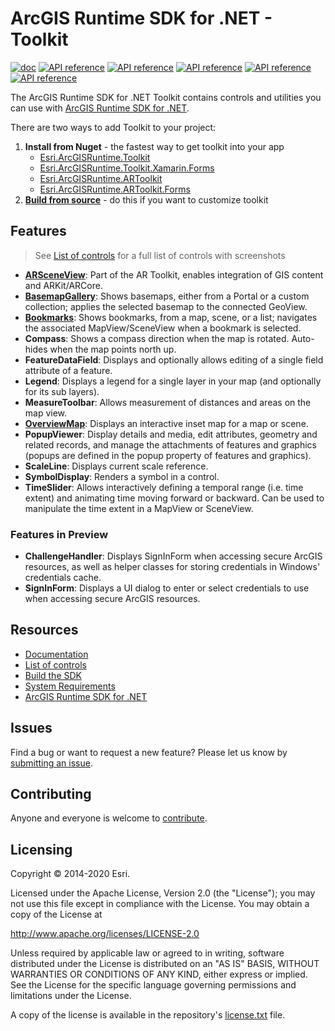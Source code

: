# ArcGIS Runtime SDK for .NET - Toolkit

[![doc](https://img.shields.io/badge/Doc-purple)](https://esri.github.io/arcgis-toolkit-dotnet/controls.html) [![API reference](https://img.shields.io/badge/API_Ref-Android-lime)](https://esri.github.io/arcgis-toolkit-dotnet/api/android/index.html) [![API reference](https://img.shields.io/badge/API_Ref-iOS-darkblue)](https://esri.github.io/arcgis-toolkit-dotnet/api/ios/index.html) [![API reference](https://img.shields.io/badge/API_Ref-UWP-skyblue)](https://esri.github.io/arcgis-toolkit-dotnet/api/uwp/index.html) [![API reference](https://img.shields.io/badge/API_Ref-Forms-blue)](https://esri.github.io/arcgis-toolkit-dotnet/api/netstd/index.html) [![API reference](https://img.shields.io/badge/API_Ref-WPF-blueviolet)](https://esri.github.io/arcgis-toolkit-dotnet/api/netfx/index.html)

The ArcGIS Runtime SDK for .NET Toolkit contains controls and utilities you can use with [ArcGIS Runtime SDK for .NET](http://links.esri.com/dotnetsdk).

There are two ways to add Toolkit to your project:

1. **Install from Nuget** - the fastest way to get toolkit into your app
    - [Esri.ArcGISRuntime.Toolkit](https://www.nuget.org/packages/Esri.ArcGISRuntime.Toolkit)
	- [Esri.ArcGISRuntime.Toolkit.Xamarin.Forms](https://www.nuget.org/packages/Esri.ArcGISRuntime.Toolkit.Xamarin.Forms)
	- [Esri.ArcGISRuntime.ARToolkit](https://www.nuget.org/packages/Esri.ArcGISRuntime.ARToolkit)
	- [Esri.ArcGISRuntime.ARToolkit.Forms](https://www.nuget.org/packages/Esri.ArcGISRuntime.ARToolkit.Forms)
2. **[Build from source](https://esri.github.io/arcgis-toolkit-dotnet/buildingtoolkit.html)** - do this if you want to customize toolkit
   
## Features

> See [List of controls](https://esri.github.io/arcgis-toolkit-dotnet/controls.html) for a full list of controls with screenshots

- **[ARSceneView](https://esri.github.io/arcgis-toolkit-dotnet/ar.html)**: Part of the AR Toolkit, enables integration of GIS content and ARKit/ARCore.
- **[BasemapGallery](https://esri.github.io/arcgis-toolkit-dotnet/basemap-gallery.htm)**: Shows basemaps, either from a Portal or a custom collection; applies the selected basemap to the connected GeoView.
- **[Bookmarks](https://esri.github.io/arcgis-toolkit-dotnet/bookmarks-view.html)**: Shows bookmarks, from a map, scene, or a list; navigates the associated MapView/SceneView when a bookmark is selected.
- **Compass**: Shows a compass direction when the map is rotated. Auto-hides when the map points north up.
- **FeatureDataField**: Displays and optionally allows editing of a single field attribute of a feature.
- **Legend**: Displays a legend for a single layer in your map (and optionally for its sub layers).
- **MeasureToolbar**: Allows measurement of distances and areas on the map view.
- [**OverviewMap**](https://esri.github.io/arcgis-toolkit-dotnet/overview-map.html): Displays an interactive inset map for a map or scene.
- **PopupViewer**: Display details and media, edit attributes, geometry and related records, and manage the attachments of features and graphics (popups are defined in the popup property of features and graphics).
- **ScaleLine**: Displays current scale reference.
- **SymbolDisplay**: Renders a symbol in a control.
- **TimeSlider**: Allows interactively defining a temporal range (i.e. time extent) and animating time moving forward or backward.  Can be used to manipulate the time extent in a MapView or SceneView.

### Features in Preview

- **ChallengeHandler**: Displays SignInForm when accessing secure ArcGIS resources, as well as helper classes for storing credentials in Windows' credentials cache.
- **SignInForm**: Displays a UI dialog to enter or select credentials to use when accessing secure ArcGIS resources.

## Resources

- [Documentation](https://esri.github.io/arcgis-toolkit-dotnet/)
- [List of controls](https://esri.github.io/arcgis-toolkit-dotnet/controls.html)
- [Build the SDK](https://esri.github.io/arcgis-toolkit-dotnet/buildingtoolkit.html)
- [System Requirements](https://esri.github.io/arcgis-toolkit-dotnet/requirements.html)
- [ArcGIS Runtime SDK for .NET](https://developers.arcgis.com/net/latest/)

## Issues

Find a bug or want to request a new feature? Please let us know by [submitting an issue](https://github.com/Esri/arcgis-toolkit-dotnet/issues/new).

## Contributing

Anyone and everyone is welcome to [contribute](CONTRIBUTING.md).

## Licensing

Copyright © 2014-2020 Esri.

Licensed under the Apache License, Version 2.0 (the "License");
you may not use this file except in compliance with the License.
You may obtain a copy of the License at

   http://www.apache.org/licenses/LICENSE-2.0

Unless required by applicable law or agreed to in writing, software
distributed under the License is distributed on an "AS IS" BASIS,
WITHOUT WARRANTIES OR CONDITIONS OF ANY KIND, either express or implied.
See the License for the specific language governing permissions and
limitations under the License.

A copy of the license is available in the repository's [license.txt](/license.txt) file.
